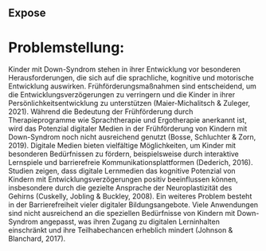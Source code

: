 ## Expose
# Problemstellung:
Kinder mit Down-Syndrom stehen in ihrer Entwicklung vor besonderen Herausforderungen, die sich auf die sprachliche, kognitive und motorische Entwicklung auswirken. Frühförderungsmaßnahmen sind entscheidend, um die Entwicklungsverzögerungen zu verringern und die Kinder in ihrer Persönlichkeitsentwicklung zu unterstützen (Maier-Michalitsch & Zuleger, 2021).
Während die Bedeutung der Frühförderung durch Therapieprogramme wie Sprachtherapie und Ergotherapie anerkannt ist, wird das Potenzial digitaler Medien in der Frühförderung von Kindern mit Down-Syndrom noch nicht ausreichend genutzt (Bosse, Schluchter & Zorn, 2019).
Digitale Medien bieten vielfältige Möglichkeiten, um Kinder mit besonderen Bedürfnissen zu fördern, beispielsweise durch interaktive Lernspiele und barrierefreie Kommunikationsplattformen (Dederich, 2016).
Studien zeigen, dass digitale Lernmedien das kognitive Potenzial von Kindern mit Entwicklungsverzögerungen positiv beeinflussen können, insbesondere durch die gezielte Ansprache der Neuroplastizität des Gehirns (Cuskelly, Jobling & Buckley, 2008).
Ein weiteres Problem besteht in der Barrierefreiheit vieler digitaler Bildungsangebote. Viele Anwendungen sind nicht ausreichend an die speziellen Bedürfnisse von Kindern mit Down-Syndrom angepasst, was ihren Zugang zu digitalen Lerninhalten einschränkt und ihre Teilhabechancen erheblich mindert (Johnson & Blanchard, 2017).

